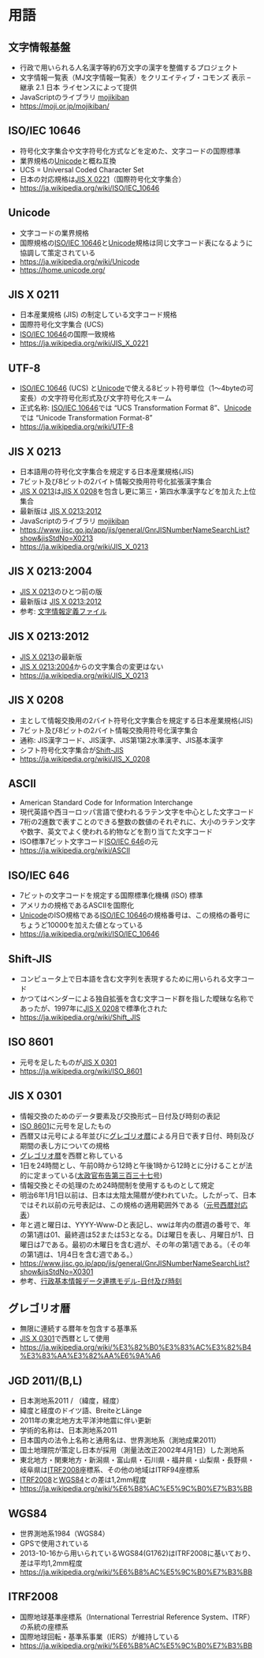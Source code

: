 # 用語

## 文字情報基盤

- 行政で用いられる人名漢字等約6万文字の漢字を整備するプロジェクト
- 文字情報一覧表（MJ文字情報一覧表）をクリエイティブ・コモンズ 表示 – 継承 2.1 日本 ライセンスによって提供
- JavaScriptのライブラリ [mojikiban](https://github.com/code4fukui/mojikiban/blob/main/README.md)
- https://moji.or.jp/mojikiban/

## ISO/IEC 10646

- 符号化文字集合や文字符号化方式などを定めた、文字コードの国際標準
- 業界規格の[Unicode](#Unicode)と概ね互換
- UCS = Universal Coded Character Set
- 日本の対応規格は[JIS X 0221](#jis-x-0221)（国際符号化文字集合）
- https://ja.wikipedia.org/wiki/ISO/IEC_10646

## Unicode

- 文字コードの業界規格
- 国際規格の[ISO/IEC 10646](#isoiec-10646)と[Unicode](#Unicode)規格は同じ文字コード表になるように協調して策定されている
- https://ja.wikipedia.org/wiki/Unicode
- https://home.unicode.org/

## JIS X 0211

- 日本産業規格 (JIS) の制定している文字コード規格
- 国際符号化文字集合 (UCS)
- [ISO/IEC 10646](#isoiec-10646)の国際一致規格
- https://ja.wikipedia.org/wiki/JIS_X_0221

## UTF-8

- [ISO/IEC 10646](#isoiec-10646) (UCS) と[Unicode](#Unicode)で使える8ビット符号単位（1～4byteの可変長）の文字符号化形式及び文字符号化スキーム
- 正式名称: [ISO/IEC 10646](#isoiec-10646)では “UCS Transformation Format 8”、[Unicode](#Unicode)では “Unicode Transformation Format-8”
- https://ja.wikipedia.org/wiki/UTF-8

## JIS X 0213

- 日本語用の符号化文字集合を規定する日本産業規格(JIS)
- 7ビット及び8ビットの2バイト情報交換用符号化拡張漢字集合
- [JIS X 0213](#jis-x-0213)は[JIS X 0208](#jis-x-0208)を包含し更に第三・第四水準漢字などを加えた上位集合
- 最新版は [JIS X 0213:2012](#jis-x-02132012)
- JavaScriptのライブラリ [mojikiban](https://github.com/code4fukui/mojikiban/blob/main/README.md)
- https://www.jisc.go.jp/app/jis/general/GnrJISNumberNameSearchList?show&jisStdNo=X0213
- https://ja.wikipedia.org/wiki/JIS_X_0213

## JIS X 0213:2004

- [JIS X 0213](#jis-x-0213)のひとつ前の版
- 最新版は [JIS X 0213:2012](#jis-x-02132012)
- 参考: [文字情報定義ファイル](https://github.com/code4fukui/CharacterInformation)

## JIS X 0213:2012

- [JIS X 0213](#jis-x-0213)の最新版
- [JIS X 0213:2004](#jis-x-02132004)からの文字集合の変更はない
- https://ja.wikipedia.org/wiki/JIS_X_0213

## JIS X 0208

- 主として情報交換用の2バイト符号化文字集合を規定する日本産業規格(JIS)
- 7ビット及び8ビットの2バイト情報交換用符号化漢字集合
- 通称: JIS漢字コード、JIS漢字、JIS第1第2水準漢字、JIS基本漢字
- シフト符号化文字集合が[Shift-JIS](#shift-jis)
- https://ja.wikipedia.org/wiki/JIS_X_0208

## ASCII

- American Standard Code for Information Interchange
- 現代英語や西ヨーロッパ言語で使われるラテン文字を中心とした文字コード
- 7桁の2進数で表すことのできる整数の数値のそれぞれに、大小のラテン文字や数字、英文でよく使われる約物などを割り当てた文字コード
- ISO標準7ビット文字コード[ISO/IEC 646](#isoiec-646)の元
- https://ja.wikipedia.org/wiki/ASCII

## ISO/IEC 646

- 7ビットの文字コードを規定する国際標準化機構 (ISO) 標準
- アメリカの規格であるASCIIを国際化
- [Unicode](#Unicode)のISO規格である[ISO/IEC 10646](#isoiec-10646)の規格番号は、この規格の番号にちょうど10000を加えた値となっている
- https://ja.wikipedia.org/wiki/ISO/IEC_10646

## Shift-JIS

- コンピュータ上で日本語を含む文字列を表現するために用いられる文字コード
- かつてはベンダーによる独自拡張を含む文字コード群を指した曖昧な名称であったが、1997年に[JIS X 0208](#jis-x-0208)で標準化された
- https://ja.wikipedia.org/wiki/Shift_JIS

## ISO 8601

- 元号を足したものが[JIS X 0301](#jisx0301)
- https://ja.wikipedia.org/wiki/ISO_8601

## JIS X 0301

- 情報交換のためのデータ要素及び交換形式－日付及び時刻の表記
- [ISO 8601](#iso-8601)に元号を足したもの
- 西暦又は元号による年並びに[グレゴリオ暦](#グレゴリオ暦)による月日で表す日付、時刻及び期間の表し方についての規格
- [グレゴリオ暦](#グレゴリオ暦)を西暦と称している
- 1日を24時間とし、午前0時から12時と午後1時から12時とに分けることが法的に定まっている([太政官布告第三百三十七号](https://elaws.e-gov.go.jp/document?lawid=105DF0000000337_20150801_000000000000000))
- 情報交換とその処理のため24時間制を使用するものとして規定
- 明治6年1月1日以前は、日本は太陰太陽暦が使われていた。したがって、日本ではそれ以前の元号表記は、この規格の適用範囲外である（[元号西暦対応表](元号西暦対応表.csv)）
- 年と週と曜日は、YYYY-Www-Dと表記し、wwは年内の暦週の番号で、年の第1週は01、最終週は52または53となる。Dは曜日を表し、月曜日が1、日曜日は7である。最初の木曜日を含む週が、その年の第1週である。（その年の第1週は、1月4日を含む週である。）
- https://www.jisc.go.jp/app/jis/general/GnrJISNumberNameSearchList?show&jisStdNo=X0301
- 参考、[行政基本情報データ連携モデル-日付及び時刻](行政基本情報データ連携モデル-日付及び時刻.md)

## グレゴリオ暦

- 無限に連続する暦年を包含する基準系
- [JIS X 0301](#jisx0301)で西暦として使用
- https://ja.wikipedia.org/wiki/%E3%82%B0%E3%83%AC%E3%82%B4%E3%83%AA%E3%82%AA%E6%9A%A6

## JGD 2011/(B,L)

- 日本測地系2011 / （緯度，経度）
- 緯度と経度のドイツ語、BreiteとLänge
- 2011年の東北地方太平洋沖地震に伴い更新
- 学術的名称は、日本測地系2011
- 日本国内の法令上名称と通用名は、世界測地系（測地成果2011）
- 国土地理院が策定し日本が採用（測量法改正2002年4月1日）した測地系
- 東北地方・関東地方・新潟県・富山県・石川県・福井県・山梨県・長野県・岐阜県は[ITRF2008](#itrf2008)座標系、その他の地域はITRF94座標系
- [ITRF2008](#itrf2008)と[WGS84](#wgs84)との差は1,2mm程度
- https://ja.wikipedia.org/wiki/%E6%B8%AC%E5%9C%B0%E7%B3%BB

## WGS84

- 世界測地系1984（WGS84）
- GPSで使用されている
- 2013-10-16から用いられているWGS84(G1762)はITRF2008に基いており、差は平均1,2mm程度
- https://ja.wikipedia.org/wiki/%E6%B8%AC%E5%9C%B0%E7%B3%BB

## ITRF2008

- 国際地球基準座標系（International Terrestrial Reference System、ITRF）の系統の座標系
- 国際地球回転・基準系事業（IERS）が維持している
- https://ja.wikipedia.org/wiki/%E6%B8%AC%E5%9C%B0%E7%B3%BB
